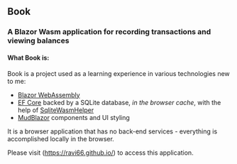## Book

### A Blazor Wasm application for recording transactions and viewing balances

#### What Book is:
Book is a project used as a learning experience in various technologies new to me:
- [Blazor WebAssembly](https://dotnet.microsoft.com/en-us/apps/aspnet/web-apps/blazor)
- [EF Core](https://docs.microsoft.com/en-us/ef/core/) backed by a SQLite
 database, _in the browser cache_, with the help of
 [SqliteWasmHelper](https://github.com/JeremyLikness/SqliteWasmHelper)
- [MudBlazor](https://www.mudblazor.com/) components and UI styling

It is a browser application that has no back-end services - everything is accomplished 
locally in the browser.

Please visit (https://ravi66.github.io/) to access this application.
